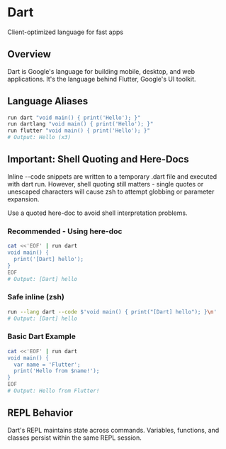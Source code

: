 # Dart

Client-optimized language for fast apps

## Overview

Dart is Google's language for building mobile, desktop, and web applications. It's the language behind Flutter, Google's UI toolkit.

## Language Aliases

```bash
run dart "void main() { print('Hello'); }"
run dartlang "void main() { print('Hello'); }"
run flutter "void main() { print('Hello'); }"
# Output: Hello (x3)
```

## Important: Shell Quoting and Here-Docs

Inline --code snippets are written to a temporary .dart file and executed with dart run. However, shell quoting still matters - single quotes or unescaped characters will cause zsh to attempt globbing or parameter expansion.

Use a quoted here-doc to avoid shell interpretation problems.

### Recommended - Using here-doc

```bash
cat <<'EOF' | run dart
void main() {
  print('[Dart] hello');
}
EOF
# Output: [Dart] hello
```

### Safe inline (zsh)

```bash
run --lang dart --code $'void main() { print("[Dart] hello"); }\n'
# Output: [Dart] hello
```

### Basic Dart Example

```bash
cat <<'EOF' | run dart
void main() {
  var name = 'Flutter';
  print('Hello from $name!');
}
EOF
# Output: Hello from Flutter!
```

## REPL Behavior

Dart's REPL maintains state across commands. Variables, functions, and classes persist within the same REPL session.
